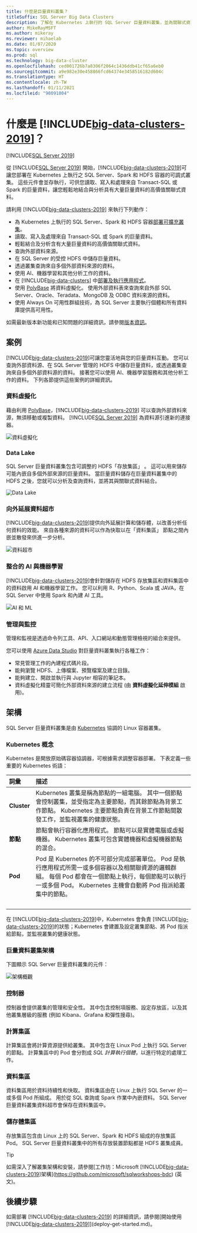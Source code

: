 ```yaml
---
title: 什麼是巨量資料叢集？
titleSuffix: SQL Server Big Data Clusters
description: 了解在 Kubernetes 上執行的 SQL Server 巨量資料叢集，並為關聯式資料與 HDFS 資料提供向外延展選項。
author: MikeRayMSFT
ms.author: mikeray
ms.reviewer: mihaelab
ms.date: 01/07/2020
ms.topic: overview
ms.prod: sql
ms.technology: big-data-cluster
ms.openlocfilehash: ced001726b7a8306f2064c1436ddb41cf65a6eb0
ms.sourcegitcommit: a9e982e30e458866fcd64374e3458516182d604c
ms.translationtype: HT
ms.contentlocale: zh-TW
ms.lasthandoff: 01/11/2021
ms.locfileid: "98091804"
---
```

# <a name="what-are-big-data-clusters-2019"></a>什麼是 [!INCLUDE[big-data-clusters-2019](../includes/ssbigdataclusters-ss-nover.md)]？

[!INCLUDE[SQL Server 2019](../includes/applies-to-version/sqlserver2019.md)]

從 [!INCLUDE[SQL Server 2019](../includes/sssqlv15-md.md)] 開始，[!INCLUDE[big-data-clusters-2019](../includes/ssbigdataclusters-ss-nover.md)]可讓您部署在 Kubernetes 上執行之 SQL Server、Spark 和 HDFS 容器的可調式叢集。 這些元件會並存執行，可供您讀取、寫入和處理來自 Transact-SQL 或 Spark 的巨量資料，讓您輕鬆地結合與分析具有大量巨量資料的高價值關聯式資料。

請利用 [!INCLUDE[big-data-clusters-2019](../includes/ssbigdataclusters-ss-nover.md)] 來執行下列動作：

- 為 Kubernetes 上執行的 SQL Server、Spark 和 HDFS 容器[部署可擴充叢集](./deploy-get-started.md)。 
- 讀取、寫入及處理來自 Transact-SQL 或 Spark 的巨量資料。
- 輕鬆結合及分析含有大量巨量資料的高價值關聯式資料。
- 查詢外部資料來源。
- 在 SQL Server 的受控 HDFS 中儲存巨量資料。
- 透過叢集查詢來自多個外部資料來源的資料。
- 使用 AI、機器學習和其他分析工作的資料。
- 在 [!INCLUDE[big-data-clusters](../includes/ssbigdataclusters-nover.md)] 中[部署及執行應用程式](./concept-application-deployment.md)。
- 使用 [PolyBase](../relational-databases/polybase/polybase-guide.md) 將資料虛擬化。 使用外部資料表來查詢來自外部 SQL Server、Oracle、Teradata、MongoDB 及 ODBC 資料來源的資料。
- 使用 Always On 可用性群組技術，為 SQL Server 主要執行個體和所有資料庫提供高可用性。

如需最新版本新功能和已知問題的詳細資訊，請參閱[版本資訊](release-notes-big-data-cluster.md)。

## <a name="scenarios"></a>案例

[!INCLUDE[big-data-clusters-2019](../includes/ssbigdataclusters-ss-nover.md)]可讓您靈活地與您的巨量資料互動。 您可以查詢外部資料源、在 SQL Server 管理的 HDFS 中儲存巨量資料，或透過叢集查詢來自多個外部資料源的資料。 接著您可以使用 AI、機器學習服務和其他分析工作的資料。 下列各節提供這些案例的詳細資訊。

### <a name="data-virtualization"></a>資料虛擬化

藉由利用 [PolyBase](../relational-databases/polybase/polybase-guide.md)，[!INCLUDE[big-data-clusters-2019](../includes/ssbigdataclusters-ss-nover.md)] 可以查詢外部資料來源，無須移動或複製資料。 [!INCLUDE[SQL Server 2019](../includes/sssqlv15-md.md)] 為資料源引進新的連接器。

![資料虛擬化](media/big-data-cluster-overview/data-virtualization.png)

### <a name="data-lake"></a>Data Lake

SQL Server 巨量資料叢集包含可調整的 HDFS「存放集區」  。 這可以用來儲存可能內嵌自多個外部來源的巨量資料。 當巨量資料儲存在巨量資料叢集中的 HDFS 之後，您就可以分析及查詢資料，並將其與關聯式資料結合。

![Data Lake](media/big-data-cluster-overview/data-lake.png)

### <a name="scale-out-data-mart"></a>向外延展資料超市

[!INCLUDE[big-data-clusters-2019](../includes/ssbigdataclusters-ss-nover.md)]提供向外延展計算和儲存體，以改善分析任何資料的效能。 來自各種來源的資料可以作為快取以在「資料集區」  節點之間內嵌並散發來供進一步分析。

![資料超市](media/big-data-cluster-overview/data-mart.png)

### <a name="integrated-ai-and-machine-learning"></a>整合的 AI 與機器學習

[!INCLUDE[big-data-clusters-2019](../includes/ssbigdataclusters-ss-nover.md)]會針對儲存在 HDFS 存放集區和資料集區中的資料啟用 AI 和機器學習工作。 您可以利用 R、Python、Scala 或 JAVA，在 SQL Server 中使用 Spark 和內建 AI 工具。

![AI 和 ML](media/big-data-cluster-overview/ai-ml-spark.png)

### <a name="management-and-monitoring"></a>管理與監控

管理和監視是透過命令列工具、API、入口網站和動態管理檢視的組合來提供。

您可以使用 [Azure Data Studio](../azure-data-studio/what-is-azure-data-studio.md) 對巨量資料叢集執行各種工作：
- 常見管理工作的內建程式碼片段。
- 能夠瀏覽 HDFS、上傳檔案、預覽檔案及建立目錄。
- 能夠建立、開啟並執行與 Jupyter 相容的筆記本。
- 資料虛擬化精靈可簡化外部資料來源的建立流程 (由 **資料虛擬化延伸模組** 啟用)。

## <a name="architecture"></a><a id="architecture"></a> 架構

SQL Server 巨量資料叢集是由 [Kubernetes](https://kubernetes.io/docs/concepts/) 協調的 Linux 容器叢集。

### <a name="kubernetes-concepts"></a>Kubernetes 概念

Kubernetes 是開放原始碼容器協調器，可根據需求調整容器部署。 下表定義一些重要的 Kubernetes 術語：

|詞彙|描述|
|:--|:--|
| **Cluster** | Kubernetes 叢集是稱為節點的一組電腦。 其中一個節點會控制叢集，並受指定為主要節點，而其餘節點為背景工作節點。 Kubernetes 主要節點負責在背景工作節點間散發工作，並監視叢集的健康狀態。 |
| **節點** | 節點會執行容器化應用程式。 節點可以是實體電腦或虛擬機器。 Kubernetes 叢集可包含實體機器和虛擬機器節點的混合。 |
| **Pod** | Pod 是 Kubernetes 的不可部分完成部署單位。 Pod 是執行應用程式所需一或多個容器以及相關聯資源的邏輯群組。 每個 Pod 都會在一個節點上執行，每個節點可以執行一或多個 Pod。 Kubernetes 主機會自動將 Pod 指派給叢集中的節點。 |
| &nbsp; ||

在 [!INCLUDE[big-data-clusters-2019](../includes/ssbigdataclusters-ss-nover.md)]中，Kubernetes 會負責 [!INCLUDE[big-data-clusters-2019](../includes/ssbigdataclusters-ss-nover.md)]的狀態；Kubernetes 會建置及設定叢集節點、將 Pod 指派給節點，並監視叢集的健康狀態。

### <a name="big-data-clusters-architecture"></a>巨量資料叢集架構

下圖顯示 SQL Server 巨量資料叢集的元件：

![架構概觀](media/big-data-cluster-overview/architecture-diagram-overview.png)

### <a name="controller"></a><a id="controlplane"></a> 控制器

控制器會提供叢集的管理和安全性。 其中包含控制項服務、設定存放區，以及其他叢集層級的服務 (例如 Kibana、Grafana 和彈性搜尋)。

### <a name="compute-pool"></a><a id="computeplane"></a> 計算集區

計算集區會將計算資源提供給叢集。 其中包含在 Linux Pod 上執行 SQL Server 的節點。 計算集區中的 Pod 會分割成 *SQL 計算執行個體*，以進行特定的處理工作。 

### <a name="data-pool"></a><a id="dataplane"></a> 資料集區

資料集區用於資料持續性和快取。 資料集區由在 Linux 上執行 SQL Server 的一或多個 Pod 所組成。 用於從 SQL 查詢或 Spark 作業中內嵌資料。 SQL Server 巨量資料叢集資料超市會保存在資料集區中。 

### <a name="storage-pool"></a>儲存體集區

存放集區包含由 Linux 上的 SQL Server、Spark 和 HDFS 組成的存放集區 Pod。 SQL Server 巨量資料叢集中的所有存放裝置節點都是 HDFS 叢集成員。

> [!TIP]
> 如需深入了解叢集架構和安裝，請參閱[工作坊：Microsoft [!INCLUDE[big-data-clusters-2019](../includes/ssbigdataclusters-ss-nover.md)]架構](https://github.com/microsoft/sqlworkshops-bdc) \(英文\)。

## <a name="next-steps"></a>後續步驟

如需部署 [!INCLUDE[big-data-clusters-2019](../includes/ssbigdataclusters-ss-nover.md)] 的詳細資訊，請參閱[開始使用 [!INCLUDE[big-data-clusters-2019](../includes/ssbigdataclusters-ss-nover.md)]](deploy-get-started.md)。